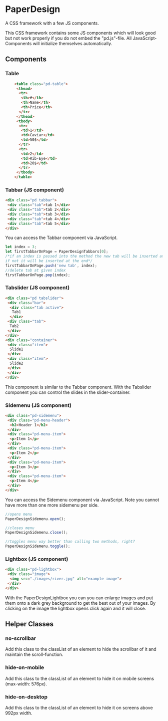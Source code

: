 # PaperDesign
A CSS framework with a few JS components.

This CSS framework contains some JS components which will look good but not work properly
if you do not embed the "pd.js"-file.
All JavaScript-Components will initialize themselves automatically.

## Components

### Table
```html
    <table class="pd-table">
     <thead>
      <tr>
       <th>#</th>
       <th>Name</th>
       <th>Price</th>
      </tr>
     </thead>
     <tbody>
      <tr>
       <td>1</td>
       <td>Caviar</td>
       <td>50$</td>
      </tr>
      <tr>
       <td>2</td>
       <td>Rib-Eye</td>
       <td>20$</td>
      </tr>
     </tbody>
    </table>
```

### Tabbar (JS component)
```html
<div class="pd tabbar">
 <div class="tab">tab 1</div>
 <div class="tab">tab 2</div>
 <div class="tab">tab 3</div>
 <div class="tab">tab 4</div>
 <div class="tab">tab 5</div>
</div>
```
You can access the Tabbar component via JavaScript.
```javascript
let index = 3;
let firstTabbarOnPage = PaperDesignTabbars[0];
/*if an index is passed into the method the new tab will be inserted at the position of index
if not it will be inserted at the end*/
firstTabbarOnPage.push('new tab', index);
//delete tab at given index
firstTabbarOnPage.pop(index);
```

### Tabslider (JS component)
```html
<div class="pd tabslider">
 <div class="bar">
  <div class="tab active">
   Tab1
  </div>
 <div class="tab">
  Tab2
 </div>
</div>
<div class="container">
 <div class="item">
  Slide1
 </div>
 <div class="item">
  Slide2
 </div>
 </div>
</div>
```
This component is similar to the Tabbar component. With the Tabslider component you can control the slides in the slider-container.


### Sidemenu (JS component)
```html
<div class="pd-sidemenu">
 <div class="pd-menu-header">
  <h2>Header 1</h2>
 </div>
 <div class="pd-menu-item">
  <p>Item 1</p>
 </div>
 <div class="pd-menu-item">
  <p>Item 2</p>
 </div>
 <div class="pd-menu-item">
  <p>Item 3</p>
 </div>
 <div class="pd-menu-item">
  <p>Item 4</p>
 </div>
</div>
```
You can access the Sidemenu component via JavaScript. Note you cannot have more than one more sidemenu per side.

```javascript
//opens menu
PaperDesignSidemenu.open();

//closes menu
PaperDesignSidemenu.close();

//toggles menu way better than calling two methods, right?
PaperDesignSidemenu.toggle();
```

### Lightbox (JS component)
```html
<div class="pd-lightbox">
 <div class="image">
  <img src="./images/river.jpg" alt="example image">
 </div>
</div>
```
With the PaperDesignLightbox you can you can enlarge images and put them onto a dark grey background to get the best out of your images.
By clicking on the image the lightbox opens click again and it will close.

## Helper Classes

### no-scrollbar
Add this class to the classList of an element to hide the scrollbar of it and maintain the scroll-function.

### hide-on-mobile
Add this class to the classList of an element to hide it on mobile screens (max-width: 576px).

### hide-on-desktop
Add this class to the classList of an element to hide it on screens above 992px width.
